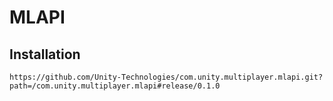 # MLAPI 

## Installation

``` 
https://github.com/Unity-Technologies/com.unity.multiplayer.mlapi.git?path=/com.unity.multiplayer.mlapi#release/0.1.0
